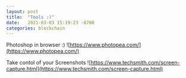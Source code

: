 ```yaml
---
layout: post
title:  "Tools :)"
date:   2021-03-03 15:19:23 -0700
categories: blockchain
---
```


Photoshop in browser :) ![https://www.photopea.com/](https://www.photopea.com/) 

Take contol of your Screenshots  ![https://www.techsmith.com/screen-capture.html](https://www.techsmith.com/screen-capture.html) 

